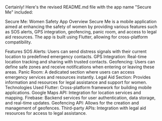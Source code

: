 
Certainly! Here's the revised README.md file with the app name "Secure Me" included:

Secure Me: Women Safety App
Overview
Secure Me is a mobile application aimed at enhancing the safety of women by providing various features such as SOS alerts, GPS integration, geofencing, panic room, and access to legal aid resources. The app is built using Flutter, allowing for cross-platform compatibility.

Features
SOS Alerts: Users can send distress signals with their current location to predefined emergency contacts.
GPS Integration: Real-time location tracking and sharing with trusted contacts.
Geofencing: Users can define safe zones and receive notifications when entering or leaving these areas.
Panic Room: A dedicated section where users can access emergency services and resources instantly.
Legal Aid Section: Provides information and resources for legal assistance and support for women.
Technologies Used
Flutter: Cross-platform framework for building mobile applications.
Google Maps API: Integration for location services and mapping.
Firebase: Backend services for user authentication, data storage, and real-time updates.
Geofencing API: Allows for the creation and management of geofences.
Third-party APIs: Integration with legal aid resources for access to legal assistance.
